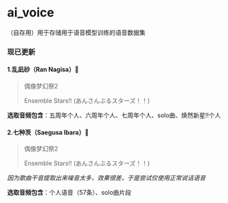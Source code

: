 # ai_voice

（自存用）用于存储用于语音模型训练的语音数据集



### 现已更新

#### 1.乱凪砂（Ran Nagisa）🍊

> 偶像梦幻祭2
>
> Ensemble Stars!! (あんさんぶるスターズ！！)

**选取音频包含**：五周年个人、六周年个人、七周年个人、solo曲、焕然新星!!个人



#### 2.七种茨（Saegusa Ibara）🌹

> 偶像梦幻祭2
>
> Ensemble Stars!! (あんさんぶるスターズ！！)

*因为歌曲干音提取出来噪音太多，效果很差，于是尝试仅使用正常说话语音*

**选取音频包含**：个人语音（57条）、solo曲片段

